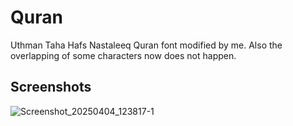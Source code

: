 # Quran
Uthman Taha Hafs Nastaleeq Quran font modified by me. Also the overlapping of some characters now does not happen.
## Screenshots

![Screenshot_20250404_123817-1](https://github.com/user-attachments/assets/37f83964-e80d-44a9-bdd9-f4082badb451)
